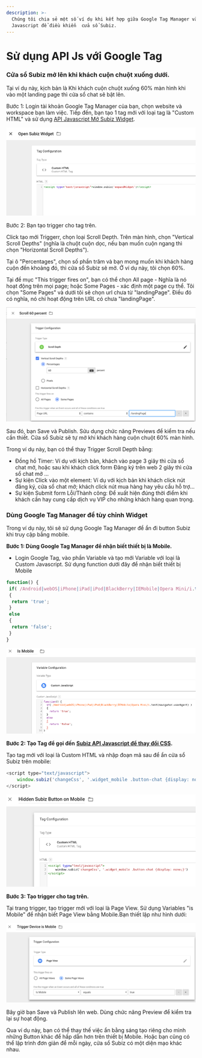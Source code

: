 ```yaml
---
description: >-
  Chúng tôi chia sẻ một số ví dụ khi kết hợp giữa Google Tag Manager và Subiz
  Javascript để điều khiển  cửa sổ Subiz.
---
```


# Sử dụng API Js với Google Tag

### Cửa sổ Subiz mở lên khi khách cuộn chuột xuống dưới. 

Tại ví dụ này, kịch bản là Khi khách cuộn chuột xuống 60% màn hình khi vào một landing page thì cửa sổ chat sẽ bật lên. 

Bước 1: Login tài khoản Google Tag Manager của bạn, chọn website và workspace bạn làm việc. Tiếp đến, bạn tạo 1 tag mới với loại tag là "Custom HTML" và sử dụng [API Javascript Mở Subiz  Widget](https://help.subiz.com/su-dung-subiz-nang-cao/api-javascript-cua-subiz-widget#mo-dong-subiz-widget). 

![T&#x1EA1;o tag v&#x1EDB;i Custom HTML &#x111;&#x1EC3; nh&#x1EAD;p API Javascript m&#x1EDF; Subiz Widget.](../../.gitbook/assets/screen-shot-2018-11-27-at-23.52.09.png)

Bước 2: Bạn tạo trigger cho tag trên.

Click tạo mới Triggerr, chọn loại Scroll Depth. Trên màn hình, chọn "Vertical Scroll Depths" \(nghĩa là chuột cuộn dọc, nếu bạn muốn cuộn ngang thì chọn "Horizontal Scroll Depths"\). 

Tại ô "Percentages", chọn số phần trăm và bạn mong muốn khi khách hàng cuộn đến khoảng đó, thì cửa sổ Subiz sẽ mở. Ở ví dụ này, tôi chọn 60%.

Tại đề mục "This trigger fires on", bạn có thể chọn All page - Nghĩa là nó hoạt động trên mọi page; hoặc Some Pages - xác định một page cụ thể. Tôi chọn "Some Pages" và dưới tôi sẽ chọn url chưa từ "landingPage". Điều đó có nghĩa, nó chỉ hoạt động trên URL có chưa "landingPage". 

![Thi&#x1EBF;t l&#x1EAD;p trigger.](../../.gitbook/assets/screen-shot-2018-11-28-at-00.01.53.png)

Sau đó, bạn Save và Publish. Sửu dụng chức năng Previews để kiểm tra nếu cần thiết. Cửa sổ Subiz sẽ tự mở khi khách hàng cuộn chuột 60% màn hình. 

Trong ví dụ này, bạn có thể thay Trigger Scroll Depth bằng: 

* Đồng hồ Timer: Ví dụ với kịch bản, khách vào page 3 giây thì cửa sổ chat mở, hoặc sau khi khách click form Đăng ký trên web 2 giây thì cửa sổ chat mở ... 
* Sự kiện Click vào một element: Ví dụ với kịch bản khi khách click nút đăng ký, cửa sổ chat mở; khách click nút mua hàng hay yêu cầu hỗ trợ... 
* Sự kiện Submit form Lỗi/Thành công: Để xuất hiện đúng thời điểm khi khách cần hay cung cấp dịch vụ VIP cho những khách hàng quan trọng.

### Dùng Google Tag Manager để tùy chỉnh Widget

Trong ví dụ này, tôi sẽ sử dụng Google Tag Manager để ẩn đi button Subiz khi truy cập bằng mobile. 

**Bước 1: Dùng Google Tag Manager để nhận biết thiết bị là Mobile.**

* Login Google Tag, vào phần Variable và tạo mới Variable với loại là Custom Javascript. Sử dụng function dưới đây để nhận biết thiết bị Mobile

```javascript
function() {
 if( /Android|webOS|iPhone|iPad|iPod|BlackBerry|IEMobile|Opera Mini/i.test(navigator.userAgent) ) 
 {
  return 'true';
 } 
 else 
 {
  return 'false';
 }
}
```

![T&#x1EA1;o Variable &#x111;&#x1EC3; x&#xE1;c &#x111;&#x1ECB;nh thi&#x1EBF;t b&#x1ECB; truy c&#x1EAD;p l&#xE0; Mobile.](../../.gitbook/assets/screenshot-from-2018-11-28-13-25-39.png)

**Bước 2: Tạo Tag để gọi đến** [**Subiz API Javascript để thay đổi CSS**](http://help.subiz.com/su-dung-subiz-nang-cao/api-javascript-cua-subiz-widget#tuy-chinh-css)**.** 

Tạo tag mới với loại là Custom HTML và nhập đoạn mã sau để ẩn cửa sổ Subiz trên mobile:

```javascript
<script type="text/javascript">
    window.subiz('changeCss', '.widget_mobile .button-chat {display: none;}')
</script>
```

![T&#x1EA1;o tag tr&#xEA;n Google Tag Manager &#x111;&#x1EC3; &#x1EA9;n button Subiz tr&#xEA;n Mobile.](../../.gitbook/assets/screenshot-from-2018-11-28-13-30-23.png)

**Bước 3: Tạo trigger cho tag trên.**

Tại trang trigger, tạo trigger mới với loại là Page View. Sử dụng Variables "is Mobile" để nhận biết Page View bằng Mobile.Bạn thiết lập như hình dưới:

![S&#x1EED; d&#x1EE5;ng Variables &quot;is Mobile&quot; &#x111;&#x1EC3; thi&#x1EBF;t l&#x1EAD;p trigger. ](../../.gitbook/assets/screenshot-from-2018-11-28-13-34-50.png)

Bây giờ bạn Save và Publish lên web. Dùng chức năng Preview để kiểm tra lại sự hoạt động.

Qua ví dụ này, bạn có thể thay thế việc ẩn bằng sáng tạo riêng cho mình những Button khác để hấp dẫn hơn trên thiết bị Mobile. Hoặc bạn cũng có thể lập trình đơn giản để mỗi ngày, cửa sổ Subiz có một diện mạo khác nhau.

